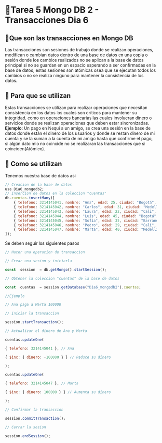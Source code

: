 #  🌿Tarea 5 Mongo DB 2 - Transacciones Dia 6

## :twisted_rightwards_arrows:Que son las transacciones en Mongo DB
Las transacciones son sesiones de trabajo donde se realizan operaciones, modifican o cambian datos dentro de una base de datos en una copia o sesión donde los cambios realizados no se aplican a la base de datos principal si no se guardan en un espacio esperando a ser confirmadas en la base de datos, estas sesiones son atómicas osea que se ejecutan todos los cambios o no se realiza ninguno para mantener la consistencia de los datos.
## :dart: Para que se utilizan
Estas transacciones se utilizan para realizar operaciones que necesitan consistencia en los datos los cuales son críticos para mantener su integridad, como en operaciones bancarias las cuales involucran dinero o servicios donde se realizan operaciones que deben estar sincronizadas.
**Ejemplo**: Un pago en Nequi a un amigo, se crea una sesión en la base de datos donde están el dinero de los usuarios y donde se restan dinero de mi cuenta y se la suman a la cuenta de mi amigo hasta que confirme el pago, si algún dato mio no coincide no se realizaran las transacciones que si coinciden(Atómico).
## :wrench: Como se utilizan
Tenemos nuestra base de datos asi 
```javascript
// Creacion de la base de datos
use Dia6_mongodb2;
// Insercion de datos en la coleccion "cuentas"
db.cuentas.insertMany([
    { telefono: 3214145041, nombre: "Ana", edad: 25, ciudad: "Bogotá", dinero: 2600000 },
    { telefono: 3214145042, nombre: "Carlos", edad: 31, ciudad: "Medellín", dinero: 170000 },
    { telefono: 3214145043, nombre: "Laura", edad: 22, ciudad: "Cali", dinero: 50000 },
    { telefono: 3214145044, nombre: "Luis", edad: 45, ciudad: "Bogotá", dinero: 1000 },
    { telefono: 3214145045, nombre: "Sofía", edad: 35, ciudad: "Barranquilla", dinero: 45600000 },
    { telefono: 3214145046, nombre: "Pedro", edad: 29, ciudad: "Cali", dinero: 100000 },
    { telefono: 3214145047, nombre: "Marta", edad: 40, ciudad: "Medellín", dinero: 60000 }
]);
```
Se deben seguir los siguientes pasos
```javascript
// Hacer una operacion de transaccion

// Crear una sesion y iniciarla

const  session  = db.getMongo().startSession();

// Obtener la coleccion "cuentas" de la base de datos

const  cuentas  = session.getDatabase("Dia6_mongodb2").cuentas;

//Ejemplo

// Ana paga a Marta 100000

// Iniciar la transaccion

session.startTransaction();

// Actualizar el dinero de Ana y Marta

cuentas.updateOne(

{ telefono: 3214145041 }, // Ana

{ $inc: { dinero: -100000 } } // Reduce su dinero

);

cuentas.updateOne(

{ telefono: 3214145047 }, // Marta

{ $inc: { dinero: 100000 } } // Aumenta su dinero

);

// Confirmar la transaccion

session.commitTransaction();

// Cerrar la sesion

session.endSession();

```
